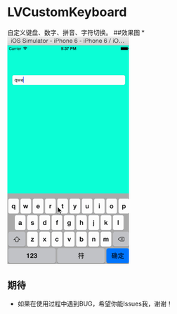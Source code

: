 # LVCustomKeyboard
自定义键盘、数字、拼音、字符切换。
##效果图
*![](https://github.com/liuchunlao/ImageCache/raw/master/gifResource/lvkeyboard.gif)

## 期待
* 如果在使用过程中遇到BUG，希望你能Issues我，谢谢！
